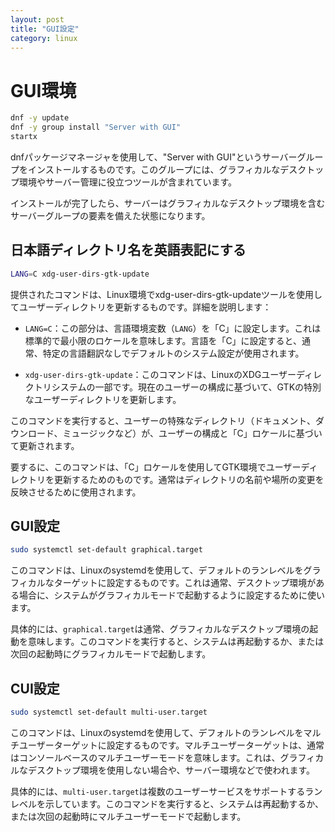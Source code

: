 ```yaml
---
layout: post
title: "GUI設定"
category: linux
---
```


# GUI環境

```sh
dnf -y update
dnf -y group install "Server with GUI"
startx
```

dnfパッケージマネージャを使用して、"Server with GUI"というサーバーグループをインストールするものです。このグループには、グラフィカルなデスクトップ環境やサーバー管理に役立つツールが含まれています。

インストールが完了したら、サーバーはグラフィカルなデスクトップ環境を含むサーバーグループの要素を備えた状態になります。

## 日本語ディレクトリ名を英語表記にする

```sh
LANG=C xdg-user-dirs-gtk-update
```

提供されたコマンドは、Linux環境でxdg-user-dirs-gtk-updateツールを使用してユーザーディレクトリを更新するものです。詳細を説明します：

- `LANG=C`：この部分は、言語環境変数（`LANG`）を「C」に設定します。これは標準的で最小限のロケールを意味します。言語を「C」に設定すると、通常、特定の言語翻訳なしでデフォルトのシステム設定が使用されます。

- `xdg-user-dirs-gtk-update`：このコマンドは、LinuxのXDGユーザーディレクトリシステムの一部です。現在のユーザーの構成に基づいて、GTKの特別なユーザーディレクトリを更新します。

このコマンドを実行すると、ユーザーの特殊なディレクトリ（ドキュメント、ダウンロード、ミュージックなど）が、ユーザーの構成と「C」ロケールに基づいて更新されます。

要するに、このコマンドは、「C」ロケールを使用してGTK環境でユーザーディレクトリを更新するためのものです。通常はディレクトリの名前や場所の変更を反映させるために使用されます。

## GUI設定

```sh
sudo systemctl set-default graphical.target
```

このコマンドは、Linuxのsystemdを使用して、デフォルトのランレベルをグラフィカルなターゲットに設定するものです。これは通常、デスクトップ環境がある場合に、システムがグラフィカルモードで起動するように設定するために使います。

具体的には、`graphical.target`は通常、グラフィカルなデスクトップ環境の起動を意味します。このコマンドを実行すると、システムは再起動するか、または次回の起動時にグラフィカルモードで起動します。

## CUI設定

```sh
sudo systemctl set-default multi-user.target
```

このコマンドは、Linuxのsystemdを使用して、デフォルトのランレベルをマルチユーザーターゲットに設定するものです。マルチユーザーターゲットは、通常はコンソールベースのマルチユーザーモードを意味します。これは、グラフィカルなデスクトップ環境を使用しない場合や、サーバー環境などで使われます。

具体的には、`multi-user.target`は複数のユーザーサービスをサポートするランレベルを示しています。このコマンドを実行すると、システムは再起動するか、または次回の起動時にマルチユーザーモードで起動します。
